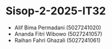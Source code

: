 # Sisop-2-2025-IT32
- Alif Bima Permadani (5027241020)
- Ananda Fitri Wibowo (5027241057)
- Raihan Fahri Ghazali (5027241061)
